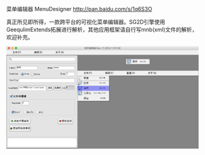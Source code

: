 菜单编辑器 MenuDesigner http://pan.baidu.com/s/1q6S3O

真正所见即所得，一款跨平台的可视化菜单编辑器。SG2D引擎使用GeequlimExtends拓展进行解析，其他应用框架请自行写mnb(xml)文件的解析，欢迎补充。

<!-- class="ui images" -->
![](/assets/images/works/菜单编辑器/1.png)
<!-- endclass -->
